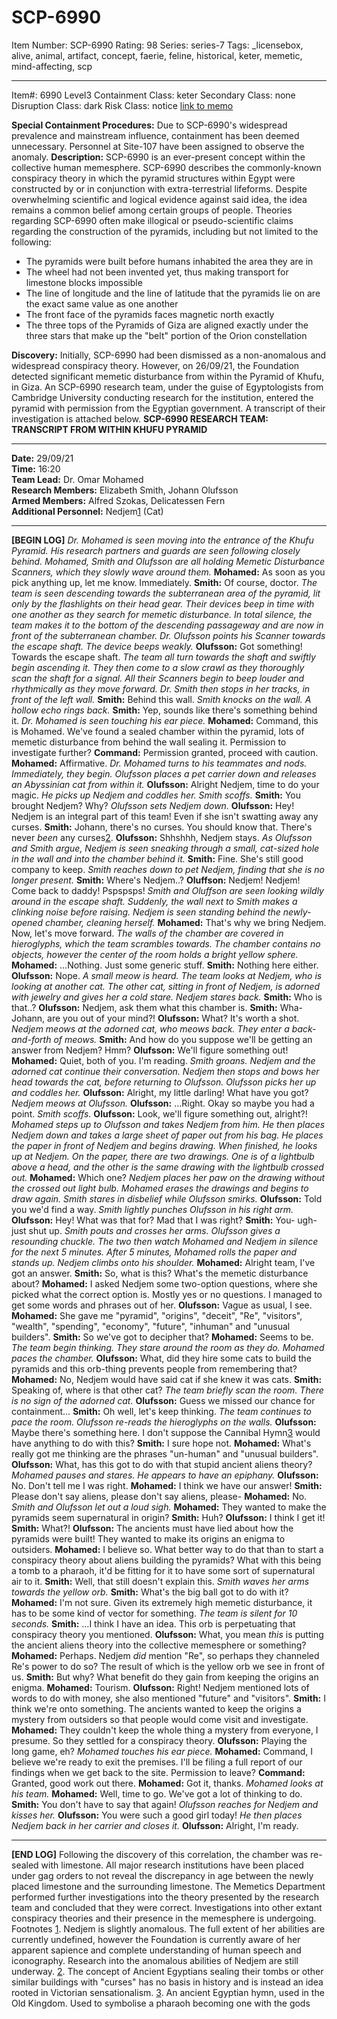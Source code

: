 # SCP-6990
Item Number: SCP-6990
Rating: 98
Series: series-7
Tags: _licensebox, alive, animal, artifact, concept, faerie, feline, historical, keter, memetic, mind-affecting, scp

---

Item#: 6990
Level3
Containment Class:
keter
Secondary Class:
none
Disruption Class:
dark
Risk Class:
notice
[link to memo](/classification-committee-memo)  

**Special Containment Procedures:** Due to SCP-6990's widespread prevalence and mainstream influence, containment has been deemed unnecessary. Personnel at Site-107 have been assigned to observe the anomaly.
**Description:** SCP-6990 is an ever-present concept within the collective human memesphere. SCP-6990 describes the commonly-known conspiracy theory in which the pyramid structures within Egypt were constructed by or in conjunction with extra-terrestrial lifeforms. Despite overwhelming scientific and logical evidence against said idea, the idea remains a common belief among certain groups of people. Theories regarding SCP-6990 often make illogical or pseudo-scientific claims regarding the construction of the pyramids, including but not limited to the following:
  * The pyramids were built before humans inhabited the area they are in
  * The wheel had not been invented yet, thus making transport for limestone blocks impossible
  * The line of longitude and the line of latitude that the pyramids lie on are the exact same value as one another
  * The front face of the pyramids faces magnetic north exactly
  * The three tops of the Pyramids of Giza are aligned exactly under the three stars that make up the "belt" portion of the Orion constellation

**Discovery:** Initially, SCP-6990 had been dismissed as a non-anomalous and widespread conspiracy theory. However, on 26/09/21, the Foundation detected significant memetic disturbance from within the Pyramid of Khufu, in Giza. An SCP-6990 research team, under the guise of Egyptologists from Cambridge University conducting research for the institution, entered the pyramid with permission from the Egyptian government. A transcript of their investigation is attached below.
**SCP-6990 RESEARCH TEAM: TRANSCRIPT FROM WITHIN KHUFU PYRAMID**
* * *
**Date:** 29/09/21  
**Time:** 16:20  
**Team Lead:** Dr. Omar Mohamed  
**Research Members:** Elizabeth Smith, Johann Olufsson  
**Armed Members:** Alfred Szokas, Delicatessen Fern  
**Additional Personnel:** Nedjem[1](javascript:;) (Cat)
* * *
**[BEGIN LOG]**
_Dr. Mohamed is seen moving into the entrance of the Khufu Pyramid. His research partners and guards are seen following closely behind. Mohamed, Smith and Olufsson are all holding Memetic Disturbance Scanners, which they slowly wave around them._
**Mohamed:** As soon as you pick anything up, let me know. Immediately.
**Smith:** Of course, doctor.
_The team is seen descending towards the subterranean area of the pyramid, lit only by the flashlights on their head gear. Their devices beep in time with one another as they search for memetic disturbance._
_In total silence, the team makes it to the bottom of the descending passageway and are now in front of the subterranean chamber. Dr. Olufsson points his Scanner towards the escape shaft. The device beeps weakly._
**Olufsson:** Got something! Towards the escape shaft.
_The team all turn towards the shaft and swiftly begin ascending it. They then come to a slow crawl as they thoroughly scan the shaft for a signal. All their Scanners begin to beep louder and rhythmically as they move forward._
_Dr. Smith then stops in her tracks, in front of the left wall._
**Smith:** Behind this wall.
_Smith knocks on the wall. A hollow echo rings back._
**Smith:** Yep, sounds like there's something behind it.
_Dr. Mohamed is seen touching his ear piece._
**Mohamed:** Command, this is Mohamed. We've found a sealed chamber within the pyramid, lots of memetic disturbance from behind the wall sealing it. Permission to investigate further?
**Command:** Permission granted, proceed with caution.
**Mohamed:** Affirmative.
_Dr. Mohamed turns to his teammates and nods. Immediately, they begin. Olufsson places a pet carrier down and releases an Abyssinian cat from within it._
**Olufsson:** Alright Nedjem, time to do your magic.
_He picks up Nedjem and coddles her. Smith scoffs._
**Smith:** You brought Nedjem? Why?
_Olufsson sets Nedjem down._
**Olufsson:** Hey! Nedjem is an integral part of this team! Even if she isn't swatting away any curses.
**Smith:** Johann, there's no curses. You should know that. There's never _been_ any curses[2](javascript:;).
**Olufsson:** Shhshhh, Nedjem stays.
_As Olufsson and Smith argue, Nedjem is seen sneaking through a small, cat-sized hole in the wall and into the chamber behind it._
**Smith:** Fine. She's still good company to keep.
_Smith reaches down to pet Nedjem, finding that she is no longer present._
**Smith:** Where's Nedjem..?
**Oluffson:** Nedjem! Nedjem! Come back to daddy! Pspspsps!
_Smith and Oluffson are seen looking wildly around in the escape shaft. Suddenly, the wall next to Smith makes a clinking noise before raising. Nedjem is seen standing behind the newly-opened chamber, cleaning herself._
**Mohamed:** That's why we bring Nedjem. Now, let's move forward.
_The walls of the chamber are covered in hieroglyphs, which the team scrambles towards. The chamber contains no objects, however the center of the room holds a bright yellow sphere._
**Mohamed:** …Nothing. Just some generic stuff.
**Smith:** Nothing here either.
**Olufsson:** Nope.
_A small meow is heard. The team looks at Nedjem, who is looking at another cat. The other cat, sitting in front of Nedjem, is adorned with jewelry and gives her a cold stare. Nedjem stares back._
**Smith:** Who is that..?
**Olufsson:** Nedjem, ask them what this chamber is.
**Smith:** Wha- Johann, are you out of your mind?!
**Olufsson:** What? It's worth a shot.
_Nedjem meows at the adorned cat, who meows back. They enter a back-and-forth of meows._
**Smith:** And how do you suppose we'll be getting an answer from Nedjem? Hmm?
**Olufsson:** We'll figure something out!
**Mohamed:** Quiet, both of you. I'm reading.
_Smith groans._
_Nedjem and the adorned cat continue their conversation. Nedjem then stops and bows her head towards the cat, before returning to Olufsson. Olufsson picks her up and coddles her._
**Olufsson:** Alright, my little darling! What have you got?
_Nedjem meows at Olufsson._
**Olufsson:** …Right. Okay so maybe you had a point.
_Smith scoffs._
**Olufsson:** Look, we'll figure something out, alright?!
_Mohamed steps up to Olufsson and takes Nedjem from him. He then places Nedjem down and takes a large sheet of paper out from his bag. He places the paper in front of Nedjem and begins drawing. When finished, he looks up at Nedjem. On the paper, there are two drawings. One is of a lightbulb above a head, and the other is the same drawing with the lightbulb crossed out._
**Mohamed:** Which one?
_Nedjem places her paw on the drawing without the crossed out light bulb. Mohamed erases the drawings and begins to draw again. Smith stares in disbelief while Olufsson smirks._
**Olufsson:** Told you we'd find a way.
_Smith lightly punches Olufsson in his right arm._
**Olufsson:** Hey! What was that for? Mad that I was right?
**Smith:** You- ugh- just shut up.
_Smith pouts and crosses her arms. Olufsson gives a resounding chuckle. The two then watch Mohamed and Nedjem in silence for the next 5 minutes._
_After 5 minutes, Mohamed rolls the paper and stands up. Nedjem climbs onto his shoulder._
**Mohamed:** Alright team, I've got an answer.
**Smith:** So, what is this? What's the memetic disturbance about?
**Mohamed:** I asked Nedjem some two-option questions, where she picked what the correct option is. Mostly yes or no questions. I managed to get some words and phrases out of her.
**Olufsson:** Vague as usual, I see.
**Mohamed:** She gave me "pyramid", "origins", "deceit", "Re", "visitors", "wealth", "spending", "economy", "future", "inhuman" and "unusual builders".
**Smith:** So we've got to decipher that?
**Mohamed:** Seems to be.
_The team begin thinking. They stare around the room as they do. Mohamed paces the chamber._
**Olufsson:** What, did they hire some cats to build the pyramids and this orb-thing prevents people from remembering that?
**Mohamed:** No, Nedjem would have said cat if she knew it was cats.
**Smith:** Speaking of, where is that other cat?
_The team briefly scan the room. There is no sign of the adorned cat._
**Olufsson:** Guess we missed our chance for containment…
**Smith:** Oh well, let's keep thinking.
_The team continues to pace the room. Olufsson re-reads the hieroglyphs on the walls._
**Olufsson:** Maybe there's something here. I don't suppose the Cannibal Hymn[3](javascript:;) would have anything to do with this?
**Smith:** I sure hope not.
**Mohamed:** What's really got me thinking are the phrases "un-human" and "unusual builders".
**Olufsson:** What, has this got to do with that stupid ancient aliens theory?
_Mohamed pauses and stares. He appears to have an epiphany._
**Olufsson:** No. Don't tell me I was right.
**Mohamed:** I think we have our answer!
**Smith:** Please don't say aliens, please don't say aliens, please-
**Mohamed:** No.
_Smith and Olufsson let out a loud sigh._
**Mohamed:** They wanted to make the pyramids seem supernatural in origin?
**Smith:** Huh?
**Olufsson:** I think I get it!
**Smith:** What?!
**Olufsson:** The ancients must have lied about how the pyramids were built! They wanted to make its origins an enigma to outsiders.
**Mohamed:** I believe so. What better way to do that than to start a conspiracy theory about aliens building the pyramids? What with this being a tomb to a pharaoh, it'd be fitting for it to have some sort of supernatural air to it.
**Smith:** Well, that still doesn't explain this.
_Smith waves her arms towards the yellow orb._
**Smith:** What's the big ball got to do with it?
**Mohamed:** I'm not sure. Given its extremely high memetic disturbance, it has to be some kind of vector for something.
_The team is silent for 10 seconds._
**Smith:** …I think I have an idea. This orb is perpetuating that conspiracy theory you mentioned.
**Olufsson:** What, you mean _this_ is putting the ancient aliens theory into the collective memesphere or something?
**Mohamed:** Perhaps. Nedjem _did_ mention "Re", so perhaps they channeled Re's power to do so? The result of which is the yellow orb we see in front of us.
**Smith:** But why? What benefit do they gain from keeping the origins an enigma.
**Mohamed:** Tourism.
**Olufsson:** Right! Nedjem mentioned lots of words to do with money, she also mentioned "future" and "visitors".
**Smith:** I think we're onto something. The ancients wanted to keep the origins a mystery from outsiders so that people would come visit and investigate.
**Mohamed:** They couldn't keep the whole thing a mystery from everyone, I presume. So they settled for a conspiracy theory.
**Olufsson:** Playing the long game, eh?
_Mohamed touches his ear piece._
**Mohamed:** Command, I believe we're ready to exit the premises. I'll be filing a full report of our findings when we get back to the site. Permission to leave?
**Command:** Granted, good work out there.
**Mohamed:** Got it, thanks.
_Mohamed looks at his team._
**Mohamed:** Well, time to go. We've got a lot of thinking to do.
**Smith:** You don't have to say that again!
_Olufsson reaches for Nedjem and kisses her._
**Olufsson:** You were such a good girl today!
_He then places Nedjem back in her carrier and closes it._
**Olufsson:** Alright, I'm ready.
* * *
**[END LOG]**
Following the discovery of this correlation, the chamber was re-sealed with limestone. All major research institutions have been placed under gag orders to not reveal the discrepancy in age between the newly placed limestone and the surrounding limestone. The Memetics Department performed further investigations into the theory presented by the research team and concluded that they were correct. Investigations into other extant conspiracy theories and their presence in the memesphere is undergoing.
Footnotes
[1](javascript:;). Nedjem is slightly anomalous. The full extent of her abilities are currently undefined, however the Foundation is currently aware of her apparent sapience and complete understanding of human speech and iconography. Research into the anomalous abilities of Nedjem are still underway.
[2](javascript:;). The concept of Ancient Egyptians sealing their tombs or other similar buildings with "curses" has no basis in history and is instead an idea rooted in Victorian sensationalism.
[3](javascript:;). An ancient Egyptian hymn, used in the Old Kingdom. Used to symbolise a pharaoh becoming one with the gods